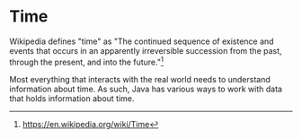 # Time

Wikipedia defines "time" as "The continued sequence of existence and events that occurs in an apparently irreversible succession from the past, through the present, and into the future."[^source]

Most everything that interacts with the real world needs to understand information about time.
As such, Java has various ways to work with data that holds information about time.

[^source]: https://en.wikipedia.org/wiki/Time